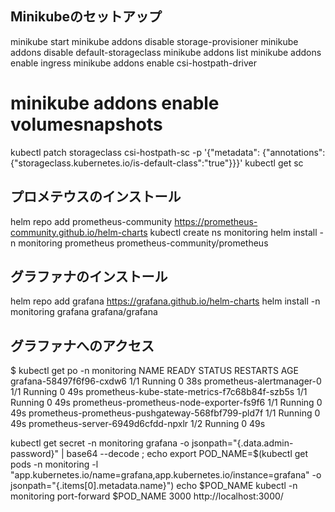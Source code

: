 ## Minikubeのセットアップ

minikube start
minikube addons disable storage-provisioner
minikube addons disable default-storageclass
minikube addons list
minikube addons enable ingress
minikube addons enable csi-hostpath-driver
# minikube addons enable volumesnapshots
kubectl patch storageclass csi-hostpath-sc -p '{"metadata": {"annotations":{"storageclass.kubernetes.io/is-default-class":"true"}}}'
kubectl get sc

## プロメテウスのインストール

helm repo add prometheus-community https://prometheus-community.github.io/helm-charts
kubectl create ns monitoring
helm install -n monitoring prometheus prometheus-community/prometheus


## グラファナのインストール

helm repo add grafana https://grafana.github.io/helm-charts
helm install -n monitoring grafana grafana/grafana


## グラファナへのアクセス
$ kubectl get po -n monitoring
NAME                                                READY   STATUS    RESTARTS   AGE
grafana-58497f6f96-cxdw6                            1/1     Running   0          38s
prometheus-alertmanager-0                           1/1     Running   0          49s
prometheus-kube-state-metrics-f7c68b84f-szb5s       1/1     Running   0          49s
prometheus-prometheus-node-exporter-fs9f6           1/1     Running   0          49s
prometheus-prometheus-pushgateway-568fbf799-pld7f   1/1     Running   0          49s
prometheus-server-6949d6cfdd-npxlr                  1/2     Running   0          49s

kubectl get secret -n monitoring grafana -o jsonpath="{.data.admin-password}" | base64 --decode ; echo
export POD_NAME=$(kubectl get pods -n monitoring -l "app.kubernetes.io/name=grafana,app.kubernetes.io/instance=grafana" -o jsonpath="{.items[0].metadata.name}")
echo $POD_NAME
kubectl -n monitoring port-forward $POD_NAME 3000
http://localhost:3000/



